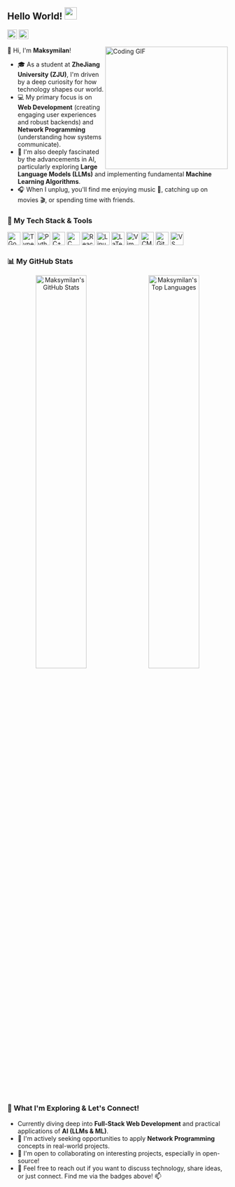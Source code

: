 ## Hello World! <img src="https://media.giphy.com/media/hvRJCLFzcasrR4ia7z/giphy.gif" width="28">

<p align="left">
  <a href="https://github.com/maksymilan" target="_blank"><img src="https://img.shields.io/github/followers/maksymilan?label=follow&style=social" height="22" title="Follow me" /></a>
  <a href="mailto:hudou0597@gmail.com"><img src="https://img.shields.io/badge/-Gmail-D14836?style=flat&logo=Gmail&logoColor=white" height="22"/></a>
</p>



<img align="right" width="280" src="https://pa1.narvii.com/6580/8098c6e9207376889eeb0532d9f5a0723c4d73f5_hq.gif" alt="Coding GIF"/>

👋 Hi, I'm **Maksymilan**!

* 🎓 As a student at **ZheJiang University (ZJU)**, I'm driven by a deep curiosity for how technology shapes our world.
* 💻 My primary focus is on **Web Development** (creating engaging user experiences and robust backends) and **Network Programming** (understanding how systems communicate).
* 🧠 I'm also deeply fascinated by the advancements in AI, particularly exploring **Large Language Models (LLMs)** and implementing fundamental **Machine Learning Algorithms**.
* 🎧 When I unplug, you'll find me enjoying music 🎵, catching up on movies 🎬, or spending time with friends.



### 🚀 My Tech Stack & Tools

<p align="left">
  <img height="30" src="https://cdn.jsdelivr.net/gh/devicons/devicon@latest/icons/go/go-original-wordmark.svg" alt="Go">
  <img height="30" src="https://cdn.jsdelivr.net/gh/devicons/devicon@latest/icons/typescript/typescript-original.svg" alt="TypeScript">
  <img height="30" src="https://cdn.jsdelivr.net/gh/devicons/devicon@latest/icons/python/python-original.svg" alt="Python">
  <img height="30" src="https://cdn.jsdelivr.net/gh/devicons/devicon@latest/icons/cplusplus/cplusplus-original.svg" alt="C++">
  <img height="30" src="https://cdn.jsdelivr.net/gh/devicons/devicon@latest/icons/c/c-original.svg" alt="C">
  <img height="30" src="https://cdn.jsdelivr.net/gh/devicons/devicon@latest/icons/react/react-original-wordmark.svg" alt="React">
  <img height="30" src="https://cdn.jsdelivr.net/gh/devicons/devicon@latest/icons/linux/linux-original.svg" alt="Linux">
  <img height="30" src="https://cdn.jsdelivr.net/gh/devicons/devicon@latest/icons/latex/latex-original.svg" alt="LaTeX">
  <img height="30" src="https://cdn.jsdelivr.net/gh/devicons/devicon@latest/icons/vim/vim-original.svg" alt="Vim">
  <img height="30" src="https://cdn.jsdelivr.net/gh/devicons/devicon@latest/icons/cmake/cmake-original.svg" alt="CMake">
  <img height="30" src="https://cdn.jsdelivr.net/gh/devicons/devicon@latest/icons/git/git-original.svg" alt="Git">
  <img height="30" src="https://cdn.jsdelivr.net/gh/devicons/devicon@latest/icons/vscode/vscode-original.svg" alt="VS Code">
</p>



### 📊 My GitHub Stats

<p align="center">
  <img align="center" width="48%" src="https://github-readme-stats.vercel.app/api?username=maksymilan&count_private=true&show_icons=true&theme=tokyonight&icon_color=79ff97&title_color=79ff97&bg_color=0d1117" alt="Maksymilan's GitHub Stats"/>
  &nbsp;&nbsp; <img align="center" width="48%" src="https://github-readme-stats.vercel.app/api/top-langs/?username=maksymilan&layout=compact&theme=tokyonight&bg_color=0d1117&title_color=79ff97&exclude_repo=maksymilan.github.io,pre-blog" alt="Maksymilan's Top Languages"/>
</p>

### 🌱 What I'm Exploring & Let's Connect!

* Currently diving deep into **Full-Stack Web Development** and practical applications of **AI (LLMs & ML)**.
* 🔭 I'm actively seeking opportunities to apply **Network Programming** concepts in real-world projects.
* 🤝 I'm open to collaborating on interesting projects, especially in open-source!
* 💬 Feel free to reach out if you want to discuss technology, share ideas, or just connect. Find me via the badges above! 📫